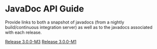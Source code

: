 # JavaDoc API Guide

Provide links to both a snapshot of javadocs (from a nightly build/continuous integration server) as well as to the javadocs associated with each release.

[Release 3.0.0-M3](http://wattdepot.github.io/wattdepot/javadoc/3.0.0-M3/)
[Release 3.0.0-M1](http://wattdepot.github.io/wattdepot/javadoc/3.0.0-M1/)
